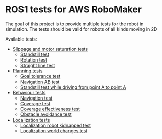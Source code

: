 # ROS1 tests for AWS RoboMaker
The goal of this project is to provide multiple tests for the robot in simulation. The tests should be valid for robots of all kinds moving in 2D

Available tests:  
-   [Slippage and motor saturation tests](mp_slippage_and_motor_saturation_tests)
    -   [Standstill test](mp_slippage_and_motor_saturation_tests#standstill-test)
    -   [Rotation test](mp_slippage_and_motor_saturation_tests#rotation-test)
    -   [Straight line test](mp_slippage_and_motor_saturation_tests#straight-line-test)
-   [Planning tests](mp_planning_tests)  
    -   [Goal tolerance test](mp_planning_tests#goal-tolerance-test)  
    -   [Navigation AB test](mp_planning_tests#navigation-test-ab-robot-navigates-from-point-a-to-point-b-taking-into-account-a-goal-yaw-orientation)  
    -   [Standstill test while driving from point A to point A](mp_planning_tests#standstill-test-while-driving-from-point-a-to-point-a)  
-   [Behaviour tests](mp_behaviour_tests)  
    -   [Navigation test](mp_behaviour_tests#navigation-test)
    -   [Coverage test](mp_behaviour_tests#coverage-test)
    -   [Coverage effectiveness test](mp_behaviour_tests#coverage-effectiveness-test)
    -   [Obstacle avoidance test](mp_behaviour_tests#obstacle-avoidance-test)
-   [Localization tests](mp_localization_tests)
    -   [Localization robot kidnapped test](mp_localization_tests#localization-robot-kidnapped-test)
    -   [Localization world changes test](mp_localization_tests#Localization-test-when-the-world's-objects-positions-are-changed)  
    
